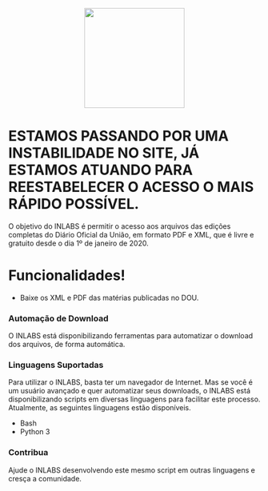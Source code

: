 <p align="center">
  <img width="200" height="200" src="https://github.com/Imprensa-Nacional/inlabs/raw/master/inlabs-logo.png">
</p>

# ESTAMOS PASSANDO POR UMA INSTABILIDADE NO SITE, JÁ ESTAMOS ATUANDO PARA REESTABELECER O ACESSO O MAIS RÁPIDO POSSÍVEL.

O objetivo do INLABS é permitir o acesso aos arquivos das edições completas do Diário Oficial da União, em formato PDF e XML, que é livre e gratuito desde o dia 1º de janeiro de 2020.

# Funcionalidades!

  - Baixe os XML e PDF das matérias publicadas no DOU.

### Automação de Download

O INLABS está disponibilizando ferramentas para automatizar o download dos arquivos, de forma automática.

### Linguagens Suportadas
Para utilizar o INLABS, basta ter um navegador de Internet.
Mas se você é um usuário avançado e quer automatizar seus downloads, o INLABS está disponibilizando scripts em diversas linguagens para facilitar este processo.
Atualmente, as seguintes linguagens estão disponíveis.

 - Bash
 - Python 3


### Contribua
Ajude o INLABS desenvolvendo este mesmo script em outras linguagens e cresça a comunidade.
